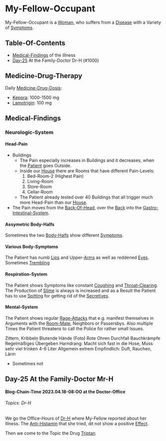 # My-Fellow-Occupant

My-Fellow-Occupant is a [Woman](40000010.md), who suffers from a [Disease](40800000.md) with a Variety of [Symptoms](600048.md).

## Table-Of-Contents

- [Medical-Findings](#1100) of the Illness
- [Day-25](#1000) At the Family-Doctor Dr-H (#1000)

## Medicine-Drug-Therapy <a id="2500"/>

Daily [Medicine-Drug-Dosis](800013.md):

- [Keppra](810001.md): 1000-1500 mg
- [Lamotrigin](810002.md): 100 mg

## Medical-Findings <a id="2000"/>

### Neurologic-System <a id="2100"/>

#### Head-Pain

- Buildings
    - The Pain especially increases in Buildings and it decreases, when the [Patient](800010.md) goes Outside.
    - Inside our [House](1971091101.md) there are Rooms that have different Pain-Levels:
        1. Bed-Room-2 (Highest Pain)
        2. Living-Room
        3. Store-Room
        4. Cellar-Room
    - The Patient already tested over 40 Buildings that all trigger much more Head-Pain than our [House](1971091101.md).
- The Pain moves from the [Back-Of-Head](40080002.md), over the [Back](40080003.md) into the [Gastro-Intestinal-System](40080004.md).

#### Assymetric Body-Halfs <a id="2200"/>

Sometimes the two [Body-Halfs](40000014.md) show different [Symptoms](600048.md).

#### Various Body-Symptoms

The Patient has numb [Lips](40101020.md) and Upper-[Arms](40101010.md) as well as reddened [Eyes](40101001.md). Sometimes [Trembling]()

#### Respiration-System <a id="2300"/>

The Patient shows Symptoms like constant [Coughing](48000006.md) and [Throat-Clearing](40080015.md). The Production of [Slime](40080018.md) is always is increased and as a Result the Patient has to use [Spitting](40080019.md) for getting rid of the [Secretives](40080021.md).

#### Mental-System <a id="2400"/>

The Patient shows regular [Rage-Attacks](48000008.md) that e.g. manifest themselves in Arguments with the [Room-Mate](0.md), Neighbors or Passersbys. Also multiple Times the Patient threatens to call the Police for rather small Issues.

Zittern, Kribbeln
Blutende Hände (Foto)
Rote Ohren
Durchfall
Bauchkrämpfe
Regelmäßiges Übergeben
Harndrang: Macht sich fast in die Hose, Muss sehr viel trinken 4-6 Liter
Allgemein extrem Empfindlich: Duft, Rauchen, Lärm

- Sometimes not 


## Day-25 At the Family-Doctor Mr-H <a id="1000"/>

#### Blog-Chain-Time 2023.04.18-08:OO at the Doctor-Office <a id="2403"/>
###### Topics: Dr-H

We go the Office-Hours of [Dr-H](1000010001.md) where My-Fellow reported about her Illness. The [Anti-Histamin](800005.md) that she tried, dit not show a positive [Effect](60067.md).

Then we come to the Topic the Drug [Triptan](48000005.md)